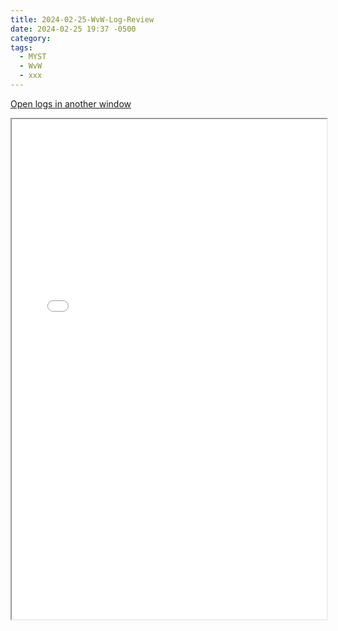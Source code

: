 ```yaml
---
title: 2024-02-25-WvW-Log-Review
date: 2024-02-25 19:37 -0500 
category: 
tags:
  - MYST
  - WvW
  - xxx
---
```



<a href="/assets/wvwlogs/reports20240225.html" target="_blank">Open logs in another window</a>

<iframe src="/assets/wvwlogs/reports20240225.html#20240225-WvW-Log-Review" width="100%" height="800" style="display:block; margin: 0 auto;"> </iframe>